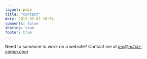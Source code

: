 ```yaml
---
layout: page
title: "contact"
date: 2013-03-02 16:54
comments: false
sharing: true
footer: true
---
```

Need to someone to work on a website? Contact me at
*me@mitch-cohen.com*

